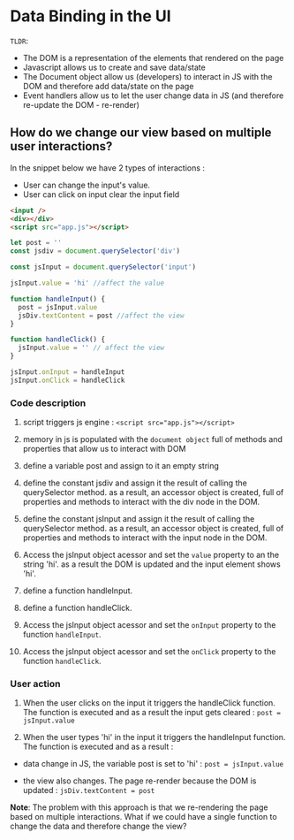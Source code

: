 # Data Binding in the UI

`TLDR`:

- The DOM is a representation of the elements that rendered on the page
- Javascript allows us to create and save data/state
- The Document object allow us (developers) to interact in JS with the DOM and therefore add data/state on the page
- Event handlers allow us to let the user change data in JS (and therefore re-update the DOM - re-render)

## How do we change our view based on multiple user interactions?

In the snippet below we have 2 types of interactions :

- User can change the input's value.
- User can click on input clear the input field

```html
<input />
<div></div>
<script src="app.js"></script>
```

```js
let post = ''
const jsdiv = document.querySelector('div')

const jsInput = document.querySelector('input')

jsInput.value = 'hi' //affect the value

function handleInput() {
  post = jsInput.value
  jsDiv.textContent = post //affect the view
}

function handleClick() {
  jsInput.value = '' // affect the view
}

jsInput.onInput = handleInput
jsInput.onClick = handleClick
```

### Code description

1. script triggers js engine : `<script src="app.js"></script>`

2. memory in js is populated with the `document object` full of methods and properties that allow us to interact with DOM

3. define a variable post and assign to it an empty string

4. define the constant jsdiv and assign it the result of calling the querySelector method. as a result, an accessor object is created, full of properties and methods to interact with the div node in the DOM.

5. define the constant jsInput and assign it the result of calling the querySelector method. as a result, an accessor object is created, full of properties and methods to interact with the input node in the DOM.

6. Access the jsInput object acessor and set the `value` property to an the string 'hi'. as a result the DOM is updated and the input element shows 'hi'.

7. define a function handleInput.

8. define a function handleClick.

9. Access the jsInput object acessor and set the `onInput` property to the function `handleInput`.

10. Access the jsInput object acessor and set the `onClick` property to the function `handleClick`.

### User action

1. When the user clicks on the input it triggers the handleClick function. The function is executed and as a result the input gets cleared : `post = jsInput.value`

2. When the user types 'hi' in the input it triggers the handleInput function. The function is executed and as a result :

- data change in JS, the variable post is set to 'hi' : `post = jsInput.value`

- the view also changes. The page re-render because the DOM is updated : `jsDiv.textContent = post`

**Note**: The problem with this approach is that we re-rendering the page based on multiple interactions. What if we could have a single function to change the data and therefore change the view?
